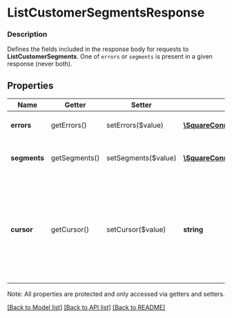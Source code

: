 # ListCustomerSegmentsResponse

### Description

Defines the fields included in the response body for requests to __ListCustomerSegments__.  One of `errors` or `segments` is present in a given response (never both).

## Properties
Name | Getter | Setter | Type | Description | Notes
------------ | ------------- | ------------- | ------------- | ------------- | -------------
**errors** | getErrors() | setErrors($value) | [**\SquareConnect\Model\Error[]**](Error.md) | Any errors that occurred during the request. | [optional] 
**segments** | getSegments() | setSegments($value) | [**\SquareConnect\Model\CustomerSegment[]**](CustomerSegment.md) | The list of customer segments belonging to the associated Square account. | [optional] 
**cursor** | getCursor() | setCursor($value) | **string** | A pagination cursor to be used in subsequent calls to __ListCustomerSegments__ to retrieve the next set of query results. Only present only if the request succeeded and additional results are available.  See the [Pagination guide](https://developer.squareup.com/docs/docs/working-with-apis/pagination) for more information. | [optional] 

Note: All properties are protected and only accessed via getters and setters.

[[Back to Model list]](../../README.md#documentation-for-models) [[Back to API list]](../../README.md#documentation-for-api-endpoints) [[Back to README]](../../README.md)


